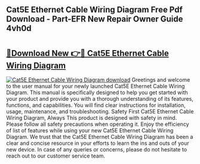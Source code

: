 ## Cat5E Ethernet Cable Wiring Diagram Free Pdf Download - Part-EFR New Repair Owner Guide 4vh0d

# <h2><a href="http://dfjpn3s.blite.top/?on=Cat5E+Ethernet+Cable+Wiring+Diagram">🔗Download New 👉🔴 Cat5E Ethernet Cable Wiring Diagram</a></h2>

[![Cat5E Ethernet Cable Wiring Diagram download](https://i.imgur.com/lujVjoI.png)](http://dfjpn3s.blite.top/?on=Cat5E+Ethernet+Cable+Wiring+Diagram)
Greetings and welcome to the user manual for your newly launched Cat5E Ethernet Cable Wiring Diagram. This manual is specifically designed to help you get started with your product and provide you with a thorough understanding of its features, functions, and capabilities. You will find clear instructions for installation, usage, maintenance, and troubleshooting. Safety First Cat5E Ethernet Cable Wiring Diagram, Always This product is designed with safety in mind. Please follow all safety precautions when operating it. Enjoy the efficiency of list of features while using your new Cat5E Ethernet Cable Wiring Diagram. We trust that the Cat5E Ethernet Cable Wiring Diagram has been a clear and concise resource in your efforts to learn the ins and outs of your new device. In case of any queries or concerns, please do not hesitate to reach out to our customer service team.
